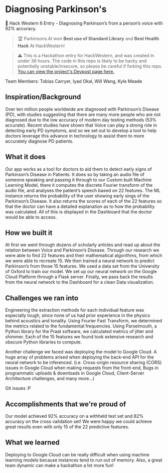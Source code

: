 # Diagnosing Parkinson's
🏥 Hack Western 6 Entry - Diagnosing Parkinson’s from a person’s voice with 92% accuracy.

> 🏆 Parkinsons.AI won **Best use of Standard Library** and **Best Health Hack** At HackWestern!

> ⚠️ This is a Hackathon entry for HackWestern, and was created in under 36 hours. The code in this repo is likely to be hacky and potentially unstable/insecure, so please be careful if forking this repo. [You can view the project's Devpost page here.](https://devpost.com/software/test-mzb73k)

Team Members: Tobias Carryer, Iyad Okal, Will Wang, Kyle Meade

## Inspiration/Background
Over ten million people worldwide are diagnosed with Parkinson’s Disease (PD), with studies suggesting that there are many more people who are not diagnosed due to the low accuracy of modern day testing methods (53% accurate). Recent studies have shown that Voice can play a strong role in detecting early PD symptoms, and so we set out to develop a tool to help doctors leverage this advance in technology to assist them to more accurately diagnose PD patients.

## What it does
Our app works as a tool for doctors to aid them to detect early signs of Parkinson’s Disease in Patients. It does so by taking an audio file of someone speaking and passing it through to our Custom built Machine Learning Model, there it computes the discrete Fourier transform of the audio file, and analyses the patient’s speech based on 22 features. The ML instance returns the probability of the user showing early sings of the Parkinson’s Disease. It also returns the scores of each of the 22 features so that the doctor can have a detailed explanation as to how the probability was calculated. All of this is displayed in the Dashboard that the doctor would be able to access.

## How we built it
At first we went through dozens of scholarly articles and read up about the relation between Voice and Parkinson’s Disease. Through our research we were able to find 22 features and their mathematical algorithms, from which we were able to recreate 15. We then trained a neural network to predict Parkinson’s from those 15 features. We used a data set from the University of Oxford to train our model. We set up our neural network on the Google Cloud Platform through a Flask server. Finally, we pass back the results from the neural network to the Dashboard for a clean Data visualization.

## Challenges we ran into
Engineering the extraction methods for each individual feature was especially tough, since none of us had prior experience in the physics behind acoustics and tonality. Using Fourier Fast Transform, we determined the metrics related to the fundamental frequencies. Using Parselmouth, a Python library for the Praat software, we calculated metrics of jitter and shimmer. Each of the 15 features we found took extensive research and obscure Python libraries to compute.

Another challenge we faced was deploying the model to Google Cloud. A huge array of problems arised when deploying the back-end API for the neural network to be inferenced. (i.e. Cross-origin resource sharing (CORS) issues in Google Cloud when making requests from the front-end, Bugs in programmatic uploads & downloads in Google Cloud, Client-Server Architecture challenges, and many more...)

Git issues :P

## Accomplishments that we're proud of
Our model achieved 92% accuracy on a withheld test set and 82% accuracy on the cross validation set! We were happy we could achieve great results even with only 15 of the 22 predictive features.

## What we learned
Deploying to Google Cloud can be really difficult when using machine learning models because instances tend to run out of memory. Also, a great team dynamic can make a hackathon a lot more fun!
